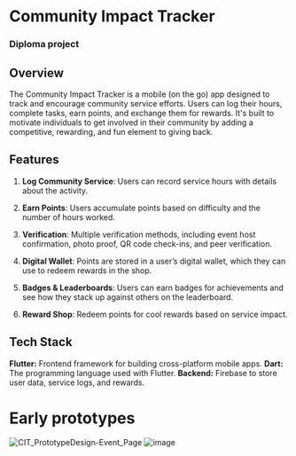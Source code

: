 # Community Impact Tracker
### Diploma project

## Overview
The Community Impact Tracker is a mobile (on the go) app designed to track and encourage community service efforts. Users can log their hours, complete tasks, earn points, and exchange them for rewards. It's built to motivate individuals to get involved in their community by adding a competitive, rewarding, and fun element to giving back.

## Features
1. **Log Community Service**: Users can record service hours with details about the activity.

2. **Earn Points**: Users accumulate points based on difficulty and the number of hours worked.

3. **Verification**: Multiple verification methods, including event host confirmation, photo proof, QR code check-ins, and peer verification.

4. **Digital Wallet**: Points are stored in a user’s digital wallet, which they can use to redeem rewards in the shop.

5. **Badges & Leaderboards**: Users can earn badges for achievements and see how they stack up against others on the leaderboard.

6. **Reward Shop**: Redeem points for cool rewards based on service impact.


## Tech Stack
**Flutter:** Frontend framework for building cross-platform mobile apps.
**Dart:** The programming language used with Flutter.
**Backend:** Firebase to store user data, service logs, and rewards.

# Early prototypes
![CIT_PrototypeDesign-Event_Page](https://github.com/user-attachments/assets/84d79cde-c873-40ec-becf-74ec4f5f0f9e)
![image](https://github.com/user-attachments/assets/aee09b36-4f50-44a4-a59f-3b55630ef7ec)
